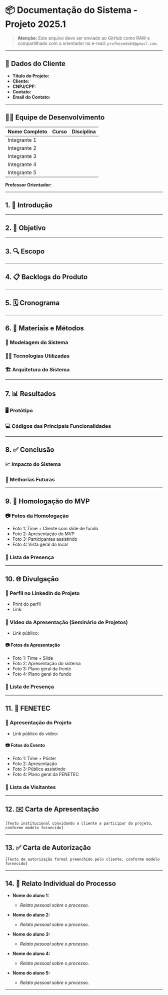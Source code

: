 # 📦 Documentação do Sistema - Projeto 2025.1

> **Atenção:** Este arquivo deve ser enviado ao GitHub como RAW e compartilhado com o orientador no e-mail: `profkesede64@gmail.com`.

---

## 📌 Dados do Cliente

- **Título do Projeto:** 
- **Cliente:** 
- **CNPJ/CPF:** 
- **Contato:** 
- **Email do Contato:** 

---

## 👨‍💻 Equipe de Desenvolvimento

| Nome Completo | Curso | Disciplina |
|---------------|--------|------------|
| Integrante 1  |        |            |
| Integrante 2  |        |            |
| Integrante 3  |        |            |
| Integrante 4  |        |            |
| Integrante 5  |        |            |

**Professor Orientador:** 

---

## 1. 📖 Introdução

<!-- Apresente o problema identificado pelo cliente, como o projeto vai solucioná-lo, as tecnologias utilizadas e o impacto no processo do cliente. -->

---

## 2. 🎯 Objetivo

<!-- Descreva qual problema será resolvido por meio do sistema. -->

---

## 3. 🔍 Escopo

<!-- Indique os requisitos principais (macro), os limites do sistema e o que não será implementado. -->

---

## 4. 📋 Backlogs do Produto

<!-- Liste os requisitos levantados com o cliente e equipe, com uma breve explicação de cada um. -->

---

## 5. 🗓️ Cronograma

<!-- Insira aqui uma imagem ou tabela com as datas e tarefas por Sprint (de 2 em 2 semanas). -->

---

## 6. 🧪 Materiais e Métodos

### 🔧 Modelagem do Sistema
<!-- Inserir pelo menos dois diagramas UML (Casos de Uso, Classes, MER, etc.) -->

### 🧑‍💻 Tecnologias Utilizadas
<!-- Linguagens, frameworks, bibliotecas, ferramentas de modelagem e uma pequena descrição de uso. -->

### 🏗️ Arquitetura do Sistema
<!-- Inserir imagem do fluxo de informações ou arquitetura da aplicação. -->

---

## 7. 📊 Resultados

### 🖥️ Protótipo
<!-- Imagens das telas com descrições das ações do usuário. -->

### 💻 Códigos das Principais Funcionalidades
<!-- Cole aqui os trechos de código mais relevantes com comentários explicativos. -->

---

## 8. ✅ Conclusão

### 📈 Impacto do Sistema
<!-- Como o sistema impactou o processo do cliente. -->

### 🚀 Melhorias Futuras
<!-- Ao menos uma melhoria futura possível. -->

---

## 9. 🤝 Homologação do MVP

### 📷 Fotos da Homologação

- Foto 1: Time + Cliente com slide de fundo
- Foto 2: Apresentação do MVP
- Foto 3: Participantes assistindo
- Foto 4: Vista geral do local

### 📜 Lista de Presença

<!-- Inserir foto da lista com assinaturas. -->

---

## 10. 🌐 Divulgação

### 🔗 Perfil no LinkedIn do Projeto

- Print do perfil
- Link: 

### 🎥 Vídeo da Apresentação (Seminário de Projetos)

- Link público: 

#### 📷 Fotos da Apresentação

- Foto 1: Time + Slide
- Foto 2: Apresentação do sistema
- Foto 3: Plano geral da frente
- Foto 4: Plano geral do fundo

### 📜 Lista de Presença

<!-- Inserir foto da lista de presença com nome, RA e assinatura. -->

---

## 11. 🎤 FENETEC

### 🎥 Apresentação do Projeto

- Link público do vídeo:

#### 📷 Fotos do Evento

- Foto 1: Time + Pôster
- Foto 2: Apresentação
- Foto 3: Público assistindo
- Foto 4: Plano geral da FENETEC

### 📜 Lista de Visitantes

<!-- Inserir imagem ou link da planilha com nomes e e-mails dos visitantes. -->

---

## 12. ✉️ Carta de Apresentação

```text
[Texto institucional convidando o cliente a participar do projeto, conforme modelo fornecido]
```

---

## 13. ✅ Carta de Autorização

```text
[Texto de autorização formal preenchido pelo cliente, conforme modelo fornecido]
```

---

## 14. 🧾 Relato Individual do Processo

- **Nome do aluno 1:** 
  - *Relato pessoal sobre o processo.*

- **Nome do aluno 2:** 
  - *Relato pessoal sobre o processo.*

- **Nome do aluno 3:** 
  - *Relato pessoal sobre o processo.*

- **Nome do aluno 4:** 
  - *Relato pessoal sobre o processo.*

- **Nome do aluno 5:** 
  - *Relato pessoal sobre o processo.*

---
